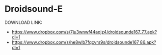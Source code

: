 Droidsound-E 
============
DOWNLOAD LINK:
* https://www.dropbox.com/s/7ju3wnwf44aqjz4/droidsounde167_77.apk?dl=1 
* https://www.dropbox.com/s/he8wlb7fqcvrs9s/droidsounde167_86.apk?dl=1
